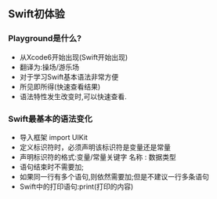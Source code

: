 ## Swift初体验

### Playground是什么?
* 从Xcode6开始出现(Swift开始出现)
* 翻译为:操场/游乐场
* 对于学习Swift基本语法非常方便
* 所见即所得(快速查看结果)
* 语法特性发生改变时,可以快速查看.


### Swift最基本的语法变化
* 导入框架 import UIKit
* 定义标识符时，必须声明该标识符是变量还是常量
* 声明标识符的格式:变量/常量关键字 名称 : 数据类型
* 语句结束时不需要加;
* 如果同一行有多个语句,则依然需要加;但是不建议一行多条语句
* Swift中的打印语句:print(打印的内容)
